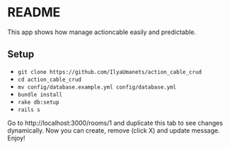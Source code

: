# README

This app shows how manage actioncable easily and predictable.

## Setup

* `git clone https://github.com/IlyaUmanets/action_cable_crud`
* `cd action_cable_crud`
* `mv config/database.example.yml config/database.yml`
* `bundle install`
* `rake db:setup`
* `rails s`

Go to http://localhost:3000/rooms/1 and duplicate this tab to see changes dynamically.
Now you can create, remove (click X) and update message. Enjoy!
